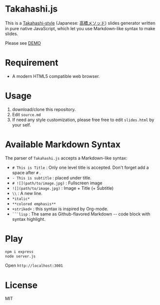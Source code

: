 # Takahashi.js
This is a [Takahashi-style](https://en.wikipedia.org/wiki/Takahashi_method) (Japanese: [高橋メソッド](https://ja.wikipedia.org/wiki/高橋メソッド)) slides generator written in pure native JavaScript, which let you use Markdown-like syntax to make slides.

Please see [DEMO](https://wenqi73.github.io/speech/index.html)

# Requirement
- A modern HTML5 compatible web browser.

# Usage
1. download/clone this repository.
2. Edit `source.md`
3. If need any style customization, please free free to edit `slides.html` by your self.

# Available Markdown Syntax
The parser of `Takahashi.js` accepts a Markdown-like syntax:

- `# This is Title` : Only one level title is accepted. Don't forget add a space after `#` .
- `- This is subtitle` : placed under title.
- `# ![](path/to/image.jpg)` : Fullscreen image
- `![](path/to/image.jpg)` : Image + Title (+ Subtitle)
- `\\` : A new line.
- `*italic*`
- `**colored emphasis**`
- `+striked+` : this syntax is inspired by Org-mode.
- ` ```lisp ` : The same as Github-flavored Markdown -- code block with syntax highlight. 

# Play
```bash
npm i express
node server.js
```
Open `http://localhost:3001`

# License
MIT
